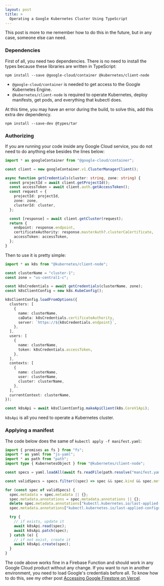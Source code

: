 ```yaml
---
layout: post
title: >
  Operating a Google Kubernetes Cluster Using TypeScript
---
```


This post is more to me remember how to do this in the future, but in any case, someone else can need.

### Dependencies

First of all, you need two dependencies. There is no need to install the types because these libraries are written in TypeScript:

```shell
npm install --save @google-cloud/container @kubernetes/client-node
```

- `@google-cloud/container` is needed to get access to the Google Kubernetes Engine.
- `@kubernetes/client-node` is required to operate Kubernetes, deploy manifests, get pods, and everything that kubectl does.

At this time, you may have an error during the build, to solve this, add this extra dev dependency.

```shell
npm install --save-dev @types/tar
```

### Authorizing

If you are running your code inside any Google Cloud service, you do not need to do anything else besides the lines below:

```typescript
import * as googleContainer from "@google-cloud/container";

const client = new googleContainer.v1.ClusterManagerClient();

async function getCredentials(cluster: string, zone: string) {
  const projectId = await client.getProjectId();
  const accessToken = await client.auth.getAccessToken();
  const request = {
    projectId: projectId,
    zone: zone,
    clusterId: cluster,
  };

  const [response] = await client.getCluster(request);
  return {
    endpoint: response.endpoint,
    certificateAuthority: response.masterAuth?.clusterCaCertificate,
    accessToken: accessToken,
  };
}
```

Then to use it is pretty simple:

```typescript
import * as k8s from "@kubernetes/client-node";

const clusterName = "cluster-1";
const zone = "us-central1-c";

const k8sCredentials = await getCredentials(clusterName, zone);
const k8sClientConfig = new k8s.KubeConfig();

k8sClientConfig.loadFromOptions({
  clusters: [
    {
      name: clusterName,
      caData: k8sCredentials.certificateAuthority,
      server: `https://${k8sCredentials.endpoint}`,
    },
  ],
  users: [
    {
      name: clusterName,
      token: k8sCredentials.accessToken,
    },
  ],
  contexts: [
    {
      name: clusterName,
      user: clusterName,
      cluster: clusterName,
    },
  ],
  currentContext: clusterName,
});

const k8sApi = await k8sClientConfig.makeApiClient(k8s.CoreV1Api);
```

`k8sApi` is all you need to operate a Kubernetes cluster.

### Applying a manifest

The code below does the same of `kubectl apply -f manifest.yaml`:

```typescript
import { promises as fs } from "fs";
import * as yaml from "js-yaml";
import * as path from "path";
import type { KubernetesObject } from "@kubernetes/client-node";

const specs = yaml.loadAll(await fs.readFile(path.resolve("manifest.yaml"), "utf-8")) as KubernetesObject[];

const validSpecs = specs.filter((spec) => spec && spec.kind && spec.metadata);

for (const spec of validSpecs) {
  spec.metadata = spec.metadata || {};
  spec.metadata.annotations = spec.metadata.annotations || {};
  delete spec.metadata.annotations["kubectl.kubernetes.io/last-applied-configuration"];
  spec.metadata.annotations["kubectl.kubernetes.io/last-applied-configuration"] = JSON.stringify(spec);

  try {
    // if exists, update it
    await k8sApi.read(spec);
    await k8sApi.patch(spec);
  } catch (e) {
    // if not exist, create it
    await k8sApi.create(spec);
  }
}
```

The code above works fine in a Firebase Function and should work in any Google Cloud product without any change. If you want to run in another environment, you need to load Google's credentials before all. To know how to do this, see my other post [Accessing Google Firestore on Vercel](https://nullonerror.org/2021/06/14/accessing-google-firestore-on-vercel/).

